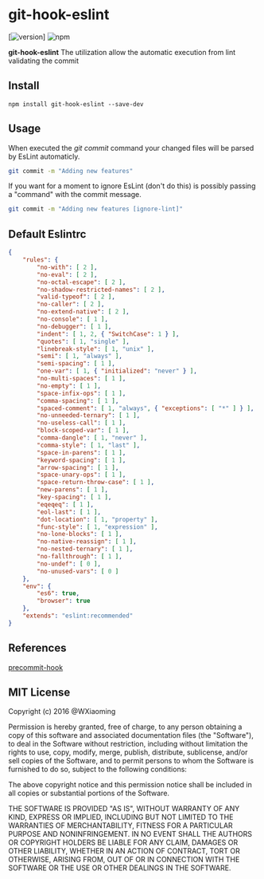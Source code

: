 # git-hook-eslint

[![version](https://img.shields.io/github/release/GuilhermeEsteves/git-hook-eslint.svg?style=flat-square)]
![npm](https://img.shields.io/npm/dt/git-hook-eslint.svg)


**git-hook-eslint** The utilization allow the automatic execution from lint validating the commit

## Install

`npm install git-hook-eslint --save-dev`

## Usage

When executed the *git commit* command your changed files will be parsed by EsLint automaticly.

```bash
git commit -m "Adding new features"
```

If you want for a moment to ignore EsLint (don't do this) is possibly passing a "command" with the commit message.

```bash
git commit -m "Adding new features [ignore-lint]"
```

## Default Eslintrc

```json
{
    "rules": {
        "no-with": [ 2 ],
        "no-eval": [ 2 ],
        "no-octal-escape": [ 2 ],
        "no-shadow-restricted-names": [ 2 ],
        "valid-typeof": [ 2 ],
        "no-caller": [ 2 ],
        "no-extend-native": [ 2 ],
        "no-console": [ 1 ],
        "no-debugger": [ 1 ],
        "indent": [ 1, 2, { "SwitchCase": 1 } ],
        "quotes": [ 1, "single" ],
        "linebreak-style": [ 1, "unix" ],
        "semi": [ 1, "always" ],
        "semi-spacing": [ 1 ],
        "one-var": [ 1, { "initialized": "never" } ],
        "no-multi-spaces": [ 1 ],
        "no-empty": [ 1 ],
        "space-infix-ops": [ 1 ],
        "comma-spacing": [ 1 ],
        "spaced-comment": [ 1, "always", { "exceptions": [ "*" ] } ],
        "no-unneeded-ternary": [ 1 ],
        "no-useless-call": [ 1 ],
        "block-scoped-var": [ 1 ],
        "comma-dangle": [ 1, "never" ],
        "comma-style": [ 1, "last" ],
        "space-in-parens": [ 1 ],
        "keyword-spacing": [ 1 ],
        "arrow-spacing": [ 1 ],
        "space-unary-ops": [ 1 ],
        "space-return-throw-case": [ 1 ],
        "new-parens": [ 1 ],
        "key-spacing": [ 1 ],
        "eqeqeq": [ 1 ],
        "eol-last": [ 1 ],
        "dot-location": [ 1, "property" ],
        "func-style": [ 1, "expression" ],
        "no-lone-blocks": [ 1 ],
        "no-native-reassign": [ 1 ],
        "no-nested-ternary": [ 1 ],
        "no-fallthrough": [ 1 ],
        "no-undef": [ 0 ],
        "no-unused-vars": [ 0 ]
    },
    "env": {
        "es6": true,
        "browser": true
    },
    "extends": "eslint:recommended"
}
```
## References
[precommit-hook](https://github.com/jhurliman/precommit-hook "jhurliman")

## MIT License

Copyright (c) 2016 @WXiaoming

Permission is hereby granted, free of charge, to any person obtaining a copy of this software and associated documentation files (the "Software"), to deal in the Software without restriction, including without limitation the rights to use, copy, modify, merge, publish, distribute, sublicense, and/or sell copies of the Software, and to permit persons to whom the Software is furnished to do so, subject to the following conditions:

The above copyright notice and this permission notice shall be included in all copies or substantial portions of the Software.

THE SOFTWARE IS PROVIDED "AS IS", WITHOUT WARRANTY OF ANY KIND, EXPRESS OR IMPLIED, INCLUDING BUT NOT LIMITED TO THE WARRANTIES OF MERCHANTABILITY, FITNESS FOR A PARTICULAR PURPOSE AND NONINFRINGEMENT. IN NO EVENT SHALL THE AUTHORS OR COPYRIGHT HOLDERS BE LIABLE FOR ANY CLAIM, DAMAGES OR OTHER LIABILITY, WHETHER IN AN ACTION OF CONTRACT, TORT OR OTHERWISE, ARISING FROM, OUT OF OR IN CONNECTION WITH THE SOFTWARE OR THE USE OR OTHER DEALINGS IN THE SOFTWARE.

